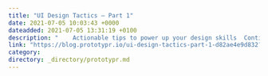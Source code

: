 ```yaml
---
title: "UI Design Tactics — Part 1"
date: 2021-07-05 10:03:43 +0000
dateadded: 2021-07-05 13:31:19 +0100
description: "    Actionable tips to power up your design skills  Continue reading on Prototypr »  "
link: "https://blog.prototypr.io/ui-design-tactics-part-1-d82ae4e9d832?source=rss----eb297ea1161a---4"
category:
directory: _directory/prototypr.md
---
```

